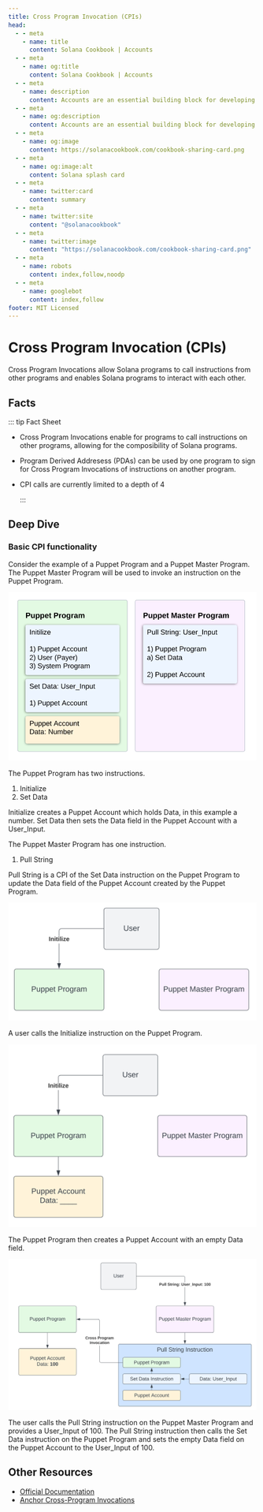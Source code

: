 ```yaml
---
title: Cross Program Invocation (CPIs)
head:
  - - meta
    - name: title
      content: Solana Cookbook | Accounts
  - - meta
    - name: og:title
      content: Solana Cookbook | Accounts
  - - meta
    - name: description
      content: Accounts are an essential building block for developing on Solana. Learn about Accounts and more Core Concepts at The Solana cookbook.
  - - meta
    - name: og:description
      content: Accounts are an essential building block for developing on Solana. Learn about Accounts and more Core Concepts at The Solana cookbook.
  - - meta
    - name: og:image
      content: https://solanacookbook.com/cookbook-sharing-card.png
  - - meta
    - name: og:image:alt
      content: Solana splash card
  - - meta
    - name: twitter:card
      content: summary
  - - meta
    - name: twitter:site
      content: "@solanacookbook"
  - - meta
    - name: twitter:image
      content: "https://solanacookbook.com/cookbook-sharing-card.png"
  - - meta
    - name: robots
      content: index,follow,noodp
  - - meta
    - name: googlebot
      content: index,follow
footer: MIT Licensed
---
```


# Cross Program Invocation (CPIs)

Cross Program Invocations allow Solana programs to call instructions from other programs and enables Solana programs to interact with each other.

## Facts

::: tip Fact Sheet

- Cross Program Invocations enable for programs to call instructions on other programs, allowing for the composibility of Solana programs.
- Program Derived Addresess (PDAs) can be used by one program to sign for Cross Program Invocations of instructions on another program.
- CPI calls are currently limited to a depth of 4

  :::

## Deep Dive

### Basic CPI functionality

Consider the example of a Puppet Program and a Puppet Master Program. The Puppet Master Program will be used to invoke an instruction on the Puppet Program.

![Puppet and Puppet Master Programs](./cpi_1.png)

The Puppet Program has two instructions.

1. Initialize
2. Set Data

Initialize creates a Puppet Account which holds Data, in this example a number. Set Data then sets the Data field in the Puppet Account with a User_Input.

The Puppet Master Program has one instruction.

1. Pull String

Pull String is a CPI of the Set Data instruction on the Puppet Program to update the Data field of the Puppet Account created by the Puppet Program.

![User Call Initialize Function](./cpi_2.png)

A user calls the Initialize instruction on the Puppet Program.

![Puppet Program creates Puppet Account](./cpi_3.png)

The Puppet Program then creates a Puppet Account with an empty Data field.

![User Calls Pull String Function](./cpi_4.png)

The user calls the Pull String instruction on the Puppet Master Program and provides a User_Input of 100. The Pull String instruction then calls the Set Data instruction on the Puppet Program and sets the empty Data field on the Puppet Account to the User_Input of 100.

## Other Resources

- [Official Documentation](https://docs.solana.com/developing/programming-model/calling-between-programs)
- [Anchor Cross-Program Invocations](https://book.anchor-lang.com/chapter_3/CPIs.html)
